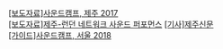 [[보도자료]사운드캠프, 제주 2017](../pdf/sc2017_press.pdf)<br>
[[보도자료]제주-런던 네트워크 사운드 퍼포먼스](../pdf/ae_press.pdf) [[기사]제주신문](../pdf/jejusinmun.pdf)<br>
[[가이드]사운드캠프, 서울 2018](../pdf/2018_북한산국립공원_사운드캠프_가이드.pdf)<br>

